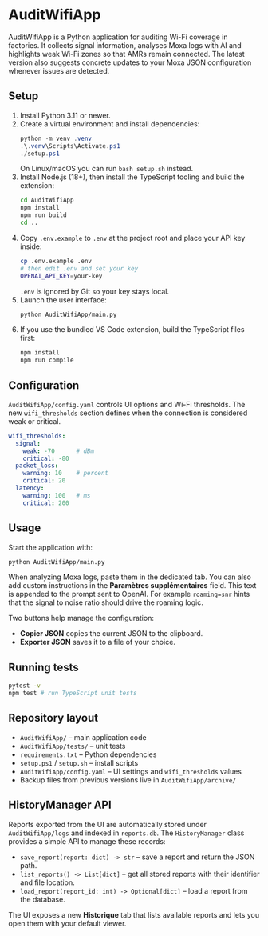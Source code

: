 # AuditWifiApp

AuditWifiApp is a Python application for auditing Wi-Fi coverage in factories. It collects signal information, analyses Moxa logs with AI and highlights weak Wi-Fi zones so that AMRs remain connected. The latest version also suggests concrete updates to your Moxa JSON configuration whenever issues are detected.

## Setup

1. Install Python 3.11 or newer.
2. Create a virtual environment and install dependencies:
   ```powershell
   python -m venv .venv
   .\.venv\Scripts\Activate.ps1
   ./setup.ps1
   ```
   On Linux/macOS you can run `bash setup.sh` instead.
3. Install Node.js (18+), then install the TypeScript tooling and build the extension:
   ```bash
   cd AuditWifiApp
   npm install
   npm run build
   cd ..
   ```
4. Copy `.env.example` to `.env` at the project root and place your API key inside:
   ```bash
   cp .env.example .env
   # then edit .env and set your key
   OPENAI_API_KEY=your-key
   ```
   `.env` is ignored by Git so your key stays local.
5. Launch the user interface:
   ```bash
   python AuditWifiApp/main.py
   ```
5. If you use the bundled VS Code extension, build the TypeScript files first:
   ```bash
   npm install
   npm run compile
   ```

## Configuration

`AuditWifiApp/config.yaml` controls UI options and Wi-Fi thresholds. The new
`wifi_thresholds` section defines when the connection is considered weak or
critical.

```yaml
wifi_thresholds:
  signal:
    weak: -70      # dBm
    critical: -80
  packet_loss:
    warning: 10    # percent
    critical: 20
  latency:
    warning: 100   # ms
    critical: 200
```

## Usage

Start the application with:
```bash
python AuditWifiApp/main.py
```

When analyzing Moxa logs, paste them in the dedicated tab. You can also add
custom instructions in the **Paramètres supplémentaires** field. This text is
appended to the prompt sent to OpenAI. For example `roaming=snr` hints that the
signal to noise ratio should drive the roaming logic.

Two buttons help manage the configuration:
* **Copier JSON** copies the current JSON to the clipboard.
* **Exporter JSON** saves it to a file of your choice.

## Running tests

```bash
pytest -v
npm test # run TypeScript unit tests
```

## Repository layout

- `AuditWifiApp/` – main application code
- `AuditWifiApp/tests/` – unit tests
- `requirements.txt` – Python dependencies
- `setup.ps1` / `setup.sh` – install scripts
- `AuditWifiApp/config.yaml` – UI settings and `wifi_thresholds` values
- Backup files from previous versions live in `AuditWifiApp/archive/`

## HistoryManager API

Reports exported from the UI are automatically stored under `AuditWifiApp/logs`
and indexed in `reports.db`. The ``HistoryManager`` class provides a simple API
to manage these records:

- `save_report(report: dict) -> str` – save a report and return the JSON path.
- `list_reports() -> List[dict]` – get all stored reports with their identifier
  and file location.
- `load_report(report_id: int) -> Optional[dict]` – load a report from the
  database.

The UI exposes a new **Historique** tab that lists available reports and lets
you open them with your default viewer.
